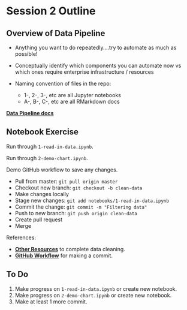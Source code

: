 # Session 2 Outline

## Overview of Data Pipeline

* Anything you want to do repeatedly....try to automate as much as possible!

* Conceptually identify which components you can automate now vs which ones require enterprise infrastructure / resources

* Naming convention of files in the repo:
    * 1-, 2-, 3-, etc are all Jupyter notebooks
    * A-, B-, C-, etc are all RMarkdown docs

**[Data Pipeline docs](../data_pipeline.md)**

## Notebook Exercise

Run through `1-read-in-data.ipynb`.

Run through `2-demo-chart.ipynb`.

Demo GitHub workflow to save any changes.

* Pull from master: `git pull origin master`
* Checkout new branch: `git checkout -b clean-data`
* Make changes locally
* Stage new changes: `git add notebooks/1-read-in-data.ipynb`
* Commit the change: `git commit -m "Filtering data"`
* Push to new branch: `git push origin clean-data`
* Create pull request
* Merge 

References:
* **[Other Resources](../other_resources.md)** to complete data cleaning.
* **[GitHub Workflow](../github_version_control.md)** for making a commit.

## To Do 
1. Make progress on `1-read-in-data.ipynb` or create new notebook.
1. Make progress on `2-demo-chart.ipynb` or create new notebook.
1. Make at least 1 more commit.